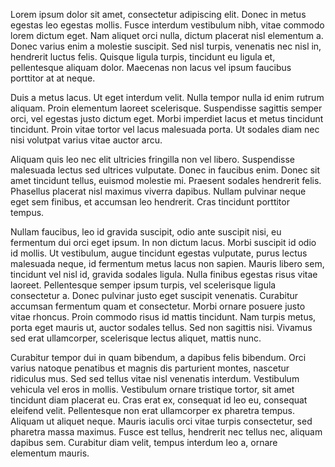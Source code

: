 Lorem ipsum dolor sit amet, consectetur adipiscing elit. Donec in metus egestas leo egestas mollis. Fusce interdum vestibulum nibh, vitae commodo lorem dictum eget. Nam aliquet orci nulla, dictum placerat nisl elementum a. Donec varius enim a molestie suscipit. Sed nisl turpis, venenatis nec nisl in, hendrerit luctus felis. Quisque ligula turpis, tincidunt eu ligula et, pellentesque aliquam dolor. Maecenas non lacus vel ipsum faucibus porttitor at at neque.

Duis a metus lacus. Ut eget interdum velit. Nulla tempor nulla id enim rutrum aliquam. Proin elementum laoreet scelerisque. Suspendisse sagittis semper orci, vel egestas justo dictum eget. Morbi imperdiet lacus et metus tincidunt tincidunt. Proin vitae tortor vel lacus malesuada porta. Ut sodales diam nec nisi volutpat varius vitae auctor arcu.

Aliquam quis leo nec elit ultricies fringilla non vel libero. Suspendisse malesuada lectus sed ultrices vulputate. Donec in faucibus enim. Donec sit amet tincidunt tellus, euismod molestie mi. Praesent sodales hendrerit felis. Phasellus placerat nisl maximus viverra dapibus. Nullam pulvinar neque eget sem finibus, et accumsan leo hendrerit. Cras tincidunt porttitor tempus.

Nullam faucibus, leo id gravida suscipit, odio ante suscipit nisi, eu fermentum dui orci eget ipsum. In non dictum lacus. Morbi suscipit id odio id mollis. Ut vestibulum, augue tincidunt egestas vulputate, purus lectus malesuada neque, id fermentum metus lacus non sapien. Mauris libero sem, tincidunt vel nisl id, gravida sodales ligula. Nulla finibus egestas risus vitae laoreet. Pellentesque semper ipsum turpis, vel scelerisque ligula consectetur a. Donec pulvinar justo eget suscipit venenatis. Curabitur accumsan fermentum quam et consectetur. Morbi ornare posuere justo vitae rhoncus. Proin commodo risus id mattis tincidunt. Nam turpis metus, porta eget mauris ut, auctor sodales tellus. Sed non sagittis nisi. Vivamus sed erat ullamcorper, scelerisque lectus aliquet, mattis nunc.

Curabitur tempor dui in quam bibendum, a dapibus felis bibendum. Orci varius natoque penatibus et magnis dis parturient montes, nascetur ridiculus mus. Sed sed tellus vitae nisl venenatis interdum. Vestibulum vehicula vel eros in mollis. Vestibulum ornare tristique tortor, sit amet tincidunt diam placerat eu. Cras erat ex, consequat id leo eu, consequat eleifend velit. Pellentesque non erat ullamcorper ex pharetra tempus. Aliquam ut aliquet neque. Mauris iaculis orci vitae turpis consectetur, sed pharetra massa maximus. Fusce est tellus, hendrerit nec tellus nec, aliquam dapibus sem. Curabitur diam velit, tempus interdum leo a, ornare elementum mauris.
